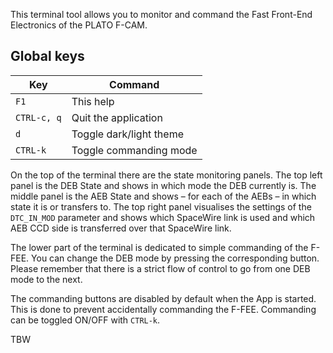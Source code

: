 
This terminal tool allows you to monitor and command the Fast Front-End Electronics of the PLATO F-CAM. 


## Global keys

| Key         | Command                  |
|-------------|--------------------------|
| `F1`        | This help                |
| `CTRL-c, q` | Quit the application     |
| `d`         | Toggle dark/light theme  |
| `CTRL-k`    | Toggle commanding mode   | 



On the top of the terminal there are the state monitoring panels. The top left panel is the DEB State and shows in which mode the DEB currently is. The middle panel is the AEB State and shows – for each of the AEBs – in which state it is or transfers to. The top right panel visualises the settings of the `DTC_IN_MOD` parameter and shows which SpaceWire link is used and which AEB CCD side is transferred over that SpaceWire link.

The lower part of the terminal is dedicated to simple commanding of the F-FEE. You can change the DEB mode by pressing the corresponding button. Please remember that there is a strict flow of control to go from one DEB mode to the next. 

The commanding buttons are disabled by default when the App is started. This is done to prevent accidentally commanding the F-FEE. Commanding can be toggled ON/OFF with `CTRL-k`. 

TBW
